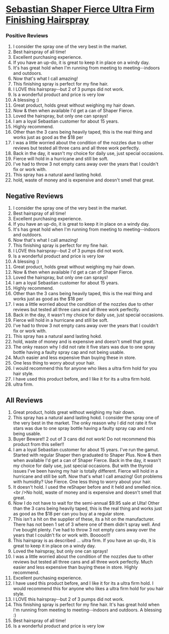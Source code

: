 # [Sebastian Shaper Fierce Ultra Firm Finishing Hairspray](https://products.checkmycream.com/products/Sebastian-Shaper-Fierce-Ultra-Firm-Finishing-Hairspray.html)

### Positive Reviews

<ol>
      <li>I consider the spray one of the very best in the market.</li>
      <li>Best hairspray of all time!</li>
      <li>Excellent purchasing experience.</li>
      <li>If you have an up-do, it is great to keep it in place on a windy day.</li>
      <li>It&#x27;s has great hold when I&#x27;m running from meeting to meeting--indoors and outdoors.  </li>
      <li>Now that&#x27;s what I call amazing!</li>
      <li>This finishing spray is perfect for my fine hair.  </li>
      <li>I LOVE this hairspray--but 2 of 3 pumps did not work.</li>
      <li>Is a wonderful product and price is very low</li>
      <li>A blessing :)</li>
      <li>Great product, holds great without weighing my hair down.</li>
      <li>Now &amp; then when available I&#x27;d get a can of Shaper Fierce.</li>
      <li>Loved the hairspray, but only one can sprays!</li>
      <li>I am a loyal Sebastian customer for about 15 years.</li>
      <li>Highly recommend.</li>
      <li>Other than the 3 cans being heavily taped, this is the real thing and works just as good as the $18 per</li>
      <li>I was a little worried about the condition of the nozzles due to other reviews but tested all three cans and all three work perfectly.</li>
      <li>Back in the day, it wasn&#x27;t my choice for daily use, just special occasions.  </li>
      <li>Fierce will hold in a hurricane and still be soft.</li>
      <li>I&#x27;ve had to throw 3 not empty cans away over the years that I couldn&#x27;t fix or work with.  </li>
      <li>This spray has a natural aand lasting hokd.</li>
      <li>hold, waste of money and is expensive and doesn&#x27;t smell that great.</li>
</ol>


<h2>Negative Reviews</h2>
<ol>
<li> I consider the spray one of the very best in the market.</li>
<li> Best hairspray of all time!</li>
<li> Excellent purchasing experience.</li>
<li> If you have an up-do, it is great to keep it in place on a windy day.</li>
<li> It&#x27;s has great hold when I&#x27;m running from meeting to meeting--indoors and outdoors.  </li>
<li> Now that&#x27;s what I call amazing!</li>
<li> This finishing spray is perfect for my fine hair.  </li>
<li> I LOVE this hairspray--but 2 of 3 pumps did not work.</li>
<li> Is a wonderful product and price is very low</li>
<li> A blessing :)</li>
<li> Great product, holds great without weighing my hair down.</li>
<li> Now &amp; then when available I&#x27;d get a can of Shaper Fierce.</li>
<li> Loved the hairspray, but only one can sprays!</li>
<li> I am a loyal Sebastian customer for about 15 years.</li>
<li> Highly recommend.</li>
<li> Other than the 3 cans being heavily taped, this is the real thing and works just as good as the $18 per</li>
<li> I was a little worried about the condition of the nozzles due to other reviews but tested all three cans and all three work perfectly.</li>
<li> Back in the day, it wasn&#x27;t my choice for daily use, just special occasions.  </li>
<li> Fierce will hold in a hurricane and still be soft.</li>
<li> I&#x27;ve had to throw 3 not empty cans away over the years that I couldn&#x27;t fix or work with.  </li>
<li> This spray has a natural aand lasting hokd.</li>
<li> hold, waste of money and is expensive and doesn&#x27;t smell that great.</li>
<li> The onky reason why I did not rate it five stars was due to one spray bottle having a faulty spray cap and not being usable.</li>
<li> Much easier and less expensive than buying these in store.</li>
<li> One less thing to worry about your hair.</li>
<li> I would recommend this for anyone who likes a ultra firm hold for you hair style.</li>
<li> I have used this product before, and I like it for its a ultra firm hold.  </li>
<li> ultra firm.  </li>
</ol>

<h2>All Reviews</h2>

<ol>
    <li> Great product, holds great without weighing my hair down.</li>
    <li> This spray has a natural aand lasting hokd. I consider the spray one of the very best in the market. The onky reason why I did not rate it five stars was due to one spray bottle having a faulty spray cap and not being usable.</li>
    <li> Buyer Beware!!  2 out of 3 cans did not work!  Do not recommend this product from this seller!!</li>
    <li> I am a loyal Sebastian customer for about 15 years. I&#x27;ve run the gamut. Started with regular Shaper then graduated to Shaper Plus. Now &amp; then when available I&#x27;d get a can of Shaper Fierce. Back in the day, it wasn&#x27;t my choice for daily use, just special occasions.  But with the thyroid issues I&#x27;ve been having my hair is totally different.  Fierce will hold in a hurricane and still be soft. Now that&#x27;s what I call amazing! Got problems with humidity? Use Fierce. One less thing to worry about your hair.</li>
    <li> It doesn&#x27;t hold. I used the reShaper before and it held and smelled nice.&lt;br /&gt;No hold, waste of money and is expensive and doesn&#x27;t smell that great.</li>
    <li> Now I do not have to wait for the semi-annual $9.95 sale at Ulta! Other than the 3 cans being heavily taped, this is the real thing and works just as good as the $18 per can you buy at a regular store.</li>
    <li> This isn&#x27;t a hit on the supplier of these, its a hit on the manufacturer. There has not been 1 set of 3 where one of them didn&#x27;t spray well. And I&#x27;ve bought plenty.  I&#x27;ve had to throw 3 not empty cans away over the years that I couldn&#x27;t fix or work with.  Booooo!!!</li>
    <li> This hairspray is as described ... ultra firm.  If you have an up-do, it is great to keep it in place on a windy day.</li>
    <li> Loved the hairspray, but only one can sprays!</li>
    <li> I was a little worried about the condition of the nozzles due to other reviews but tested all three cans and all three work perfectly. Much easier and less expensive than buying these in store. Highly recommend.</li>
    <li> Excellent purchasing experience.</li>
    <li> I have used this product before, and I like it for its a ultra firm hold.  I would recommend this for anyone who likes a ultra firm hold for you hair style.</li>
    <li> I LOVE this hairspray--but 2 of 3 pumps did not work.</li>
    <li> This finishing spray is perfect for my fine hair.  It&#x27;s has great hold when I&#x27;m running from meeting to meeting--indoors and outdoors.  A blessing :)</li>
    <li> Best hairspray of all time!</li>
    <li> Is a wonderful product and price is very low</li>
</ol>




